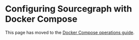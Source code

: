# Configuring Sourcegraph with Docker Compose

This page has moved to the [Docker Compose operations guide](./operations.md#configuration).
